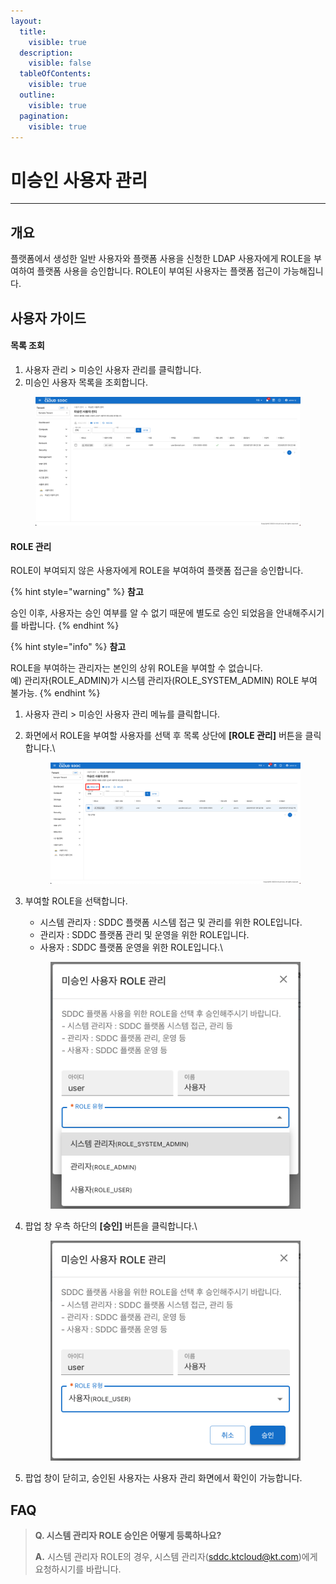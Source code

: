 ```yaml
---
layout:
  title:
    visible: true
  description:
    visible: false
  tableOfContents:
    visible: true
  outline:
    visible: true
  pagination:
    visible: true
---
```


# 미승인 사용자 관리

***

## 개요

플랫폼에서 생성한 일반 사용자와 플랫폼 사용을 신청한 LDAP 사용자에게 ROLE을 부여하여 플랫폼 사용을 승인합니다. ROLE이 부여된 사용자는 플랫폼 접근이 가능해집니다.

## 사용자 가이드

#### 목록 조회

1. 사용자 관리 > 미승인 사용자 관리를 클릭합니다.
2. 미승인 사용자 목록을 조회합니다.

<figure><img src="../.gitbook/assets/image (520).png" alt=""><figcaption></figcaption></figure>

#### ROLE 관리

ROLE이 부여되지 않은 사용자에게 ROLE을 부여하여 플랫폼 접근을 승인합니다.

{% hint style="warning" %}
**참고**

승인 이후, 사용자는 승인 여부를 알 수 없기 때문에 별도로 승인 되었음을 안내해주시기를 바랍니다.
{% endhint %}

{% hint style="info" %}
**참고**

ROLE을 부여하는 관리자는 본인의 상위 ROLE을 부여할 수 없습니다.\
예) 관리자(ROLE\_ADMIN)가 시스템 관리자(ROLE\_SYSTEM\_ADMIN) ROLE 부여 불가능.
{% endhint %}

1. 사용자 관리 > 미승인 사용자 관리 메뉴를 클릭합니다.
2.  화면에서 ROLE을 부여할 사용자를 선택 후 목록 상단에 **\[ROLE 관리]** 버튼을 클릭합니다.\


    <figure><img src="../.gitbook/assets/image (521).png" alt=""><figcaption></figcaption></figure>
3.  부여할 ROLE을 선택합니다.

    * 시스템 관리자 : SDDC 플랫폼 시스템 접근 및 관리를 위한 ROLE입니다.
    * 관리자 : SDDC 플랫폼 관리 및 운영을 위한 ROLE입니다.
    * 사용자 :  SDDC 플랫폼 운영을 위한 ROLE입니다.\


    <div align="center">

    <figure><img src="../.gitbook/assets/image (523).png" alt=""><figcaption></figcaption></figure>

    </div>
4.  팝업 창 우측 하단의 **\[승인]** 버튼을 클릭합니다.\


    <div align="center">

    <figure><img src="../.gitbook/assets/image (524).png" alt=""><figcaption></figcaption></figure>

    </div>
5. 팝업 창이 닫히고, 승인된 사용자는 사용자 관리 화면에서 확인이 가능합니다.

## FAQ

> **Q. 시스템 관리자 ROLE 승인은 어떻게 등록하나요?**
>
> **A.** 시스템 관리자 ROLE의 경우, 시스템 관리자(sddc.ktcloud@kt.com)에게 요청하시기를 바랍니다.
